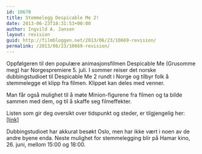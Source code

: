 ```yaml
---
id: 10670
title: Stemmelegg Despicable Me 2!
date: 2013-06-23T18:31:53+00:00
author: Ingvild A. Jansen
layout: revision
guid: http://filmbloggen.net/2013/06/23/10669-revision/
permalink: /2013/06/23/10669-revision/
---
```

Oppfølgeren til den populære animasjonsfilmen Despicable Me (Grusomme meg) har Norgespremiere 5. juli. I sommer reiser det norske dubbingstudioet til Despicable Me 2 rundt i Norge og tilbyr folk å stemmelegge et klipp fra filmen. Klippet kan deles med venner.

Man får også mulighet til å møte Minion-figurene fra filmen og ta bilde sammen med dem, og til å skaffe seg filmeffekter.

Listen som gir deg oversikt over tidspunkt og steder, er tilgjengelig her: [[link]](http://www.bergenkino.no/incoming/article1108601.ece/BINARY/dp_DM2_Dub_1080x1920.pdf)

Dubbingstudioet har akkurat besøkt Oslo, men har ikke vært i noen av de andre byene enda. Neste mulighet for stemmelegging blir på Hamar kino, 26. juni, mellom 15:00 og 18:00.

&nbsp;

&nbsp;